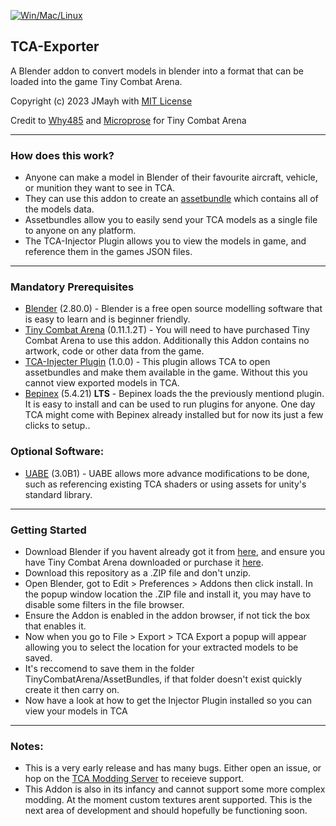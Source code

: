 [![Win/Mac/Linux](https://img.shields.io/badge/platform-windows%20%7C%20macos%20%7C%20linux-informational)]()
## TCA-Exporter
A Blender addon to convert models in blender into a format that can be loaded into the game Tiny Combat Arena.

Copyright (c) 2023 JMayh with [MIT License](https://github.com/DuckMallard/TCA-Exporter/blob/master/LICENSE.txt)

Credit to [Why485](https://twitter.com/Why485) and [Microprose](https://www.microprose.com/games/tiny-combat-arena/) for Tiny Combat Arena
___
### How does this work?
- Anyone can make a model in Blender of their favourite aircraft, vehicle, or munition they want to see in TCA.
- They can use this addon to create an [assetbundle](https://docs.unity3d.com/Manual/AssetBundlesIntro.html) which contains all of the models data.
- Assetbundles allow you to easily send your TCA models as a single file to anyone on any platform.
- The TCA-Injector Plugin allows you to view the models in game, and reference them in the games JSON files.
___
### Mandatory Prerequisites
- [Blender](https://www.blender.org/download/) (2.80.0) - Blender is a free open source modelling software that is easy to learn and is beginner friendly.
- [Tiny Combat Arena](https://store.steampowered.com/app/1347550/Tiny_Combat_Arena/) (0.11.1.2T) - You will need to have purchased Tiny Combat Arena to use this addon. Additionally this Addon contains no artwork, code or other data from the game.
- [TCA-Injecter Plugin](https://github.com/DuckMallard/TCA-Injector) (1.0.0) - This plugin allows TCA to open assetbundles and make them available in the game. Without this you cannot view exported models in TCA.
- [Bepinex](https://github.com/BepInEx/BepInEx/releases) (5.4.21) **LTS** - Bepinex loads the the previously mentiond plugin. It is easy to install and can be used to run plugins for anyone. One day TCA might come with Bepinex already installed but for now its just a few clicks to setup..
### Optional Software:
- [UABE](https://github.com/SeriousCache/UABE/releases) (3.0B1) - UABE allows more advance modifications to be done, such as referencing existing TCA shaders or using assets for unity's standard library.
___
### Getting Started
- Download Blender if you havent already got it from [here](https://www.blender.org/download/), and ensure you have Tiny Combat Arena downloaded or purchase it [here](https://store.steampowered.com/app/1347550/Tiny_Combat_Arena/).
- Download this repository as a .ZIP file and don't unzip.
- Open Blender, got to Edit > Preferences > Addons then click install. In the popup window location the .ZIP file and install it, you may have to disable some filters in the file browser.
- Ensure the Addon is enabled in the addon browser, if not tick the box that enables it.
- Now when you go to File > Export > TCA Export a popup will appear allowing you to select the location for your extracted models to be saved.
- It's reccomend to save them in the folder TinyCombatArena/AssetBundles, if that folder doesn't exist quickly create it then carry on.
- Now have a look at how to get the Injector Plugin installed so you can view your models in TCA
___
### Notes:
- This is a very early release and has many bugs. Either open an issue, or hop on the [TCA Modding Server](https://discord.gg/D5ScNgcTJh) to receieve support.
- This Addon is also in its infancy and cannot support some more complex modding. At the moment custom textures arent supported. This is the next area of development and should hopefully be functioning soon.
